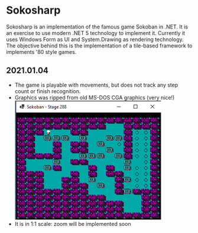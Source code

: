 # Sokosharp
Sokosharp is an implementation of the famous game Sokoban in .NET. 
It is an exercise to use modern .NET 5 technology to implement it. Currently it uses Windows Form as UI and System.Drawing as rendering technology.
The objective behind this is the implementation of a tile-based framework to implements '80 style games.
## 2021.01.04
- The game is playable with movements, but does not track any step count or finish recognition.
- Graphics was ripped from old MS-DOS CGA graphics (very nice!)
![GitHub Logo](assets/sokosharp-stage-288.png)
- It is in 1:1 scale: zoom will be implemented soon